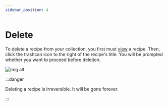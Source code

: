 ```yaml
---
sidebar_position: 4
---
```


# Delete

To delete a recipe from your collection, you first must [view](/docs/features/recipes/view) a recipe. 
Then, click the trashcan icon to the right of the recipe's title. You will be prompted whether
you want to proceed before deletion.

![img alt](/img/features/delete-recipe.png)

:::danger

Deleting a recipe is irreversible. It will be gone forever.

:::
